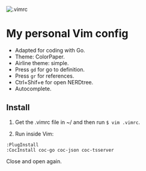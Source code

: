 ![.vimrc](https://i.imgur.com/VboV6Fb.png)

# My personal Vim config

- Adapted for coding with Go.
- Theme: ColorPaper.
- Airline theme: simple.
- Press `gd` for go to definition.
- Press `gr` for references.
- Ctrl+Shif+e for open NERDtree.
- Autocomplete.

## Install

1. Get the .vimrc file in ~/ and then run `$ vim .vimrc`.

2. Run inside Vim:

```
:PlugInstall
:CocInstall coc-go coc-json coc-tsserver
```

Close and open again.
